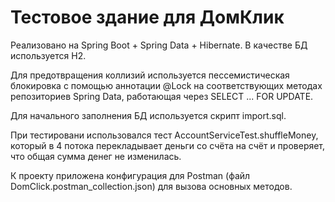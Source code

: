 # Тестовое здание для ДомКлик

Реализовано на Spring Boot + Spring Data + Hibernate. В качестве БД используется H2.

Для предотвращения коллизий используется пессемистическая блокировка с помощью аннотации @Lock на соответствующих методах репозиториев Spring Data, работающая через SELECT ... FOR UPDATE.

Для начального заполнения БД используется скрипт import.sql.

При тестировани использовался тест AccountServiceTest.shuffleMoney, который в 4 потока перекладывает деньги со счёта на счёт и проверяет, что общая сумма денег не изменилась.

К проекту приложена конфигурация для Postman (файл DomClick.postman_collection.json) для вызова основных методов.  

